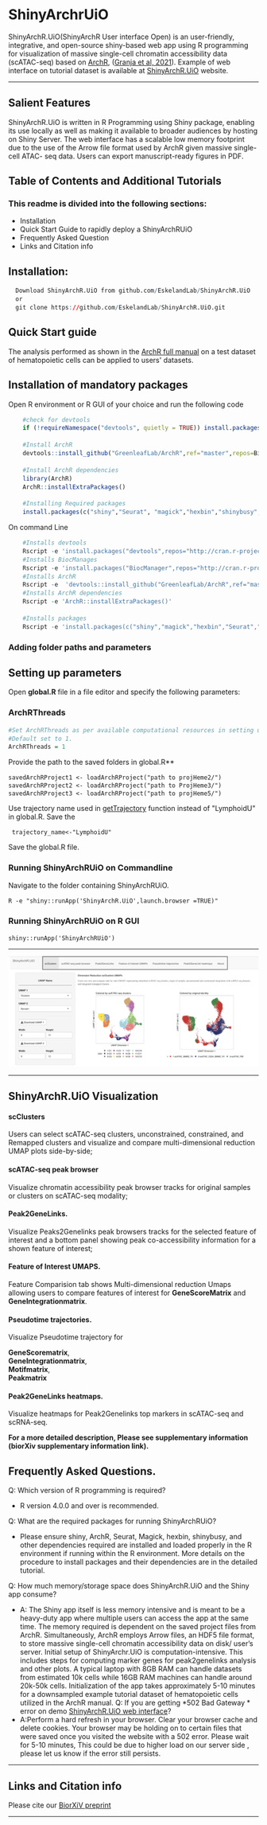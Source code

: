 # ShinyArchrUiO
  ShinyArchR.UiO(ShinyArchR User interface Open) is an user-friendly, integrative, and open-source shiny-based web app using R programming for visualization of massive single-cell chromatin accessibility data (scATAC-seq) based on [ArchR](https://archrproject.com), ([Granja et al, 
  2021](https://www.nature.com/articles/s41588-021-00790-6)).
  Example of web interface on tutorial dataset is available at [ShinyArchR.UiO](https://cancell.medisin.uio.no/ShinyArchR.UiO) website. 
 
***
## Salient Features
  ShinyArchR.UiO is written in R Programming using Shiny package, enabling its use locally as well as making it available to broader 
  audiences by hosting on Shiny Server.
  The web interface has a scalable low memory footprint due to the use of the Arrow file format used by ArchR given massive single-cell ATAC- 
  seq data. 
  Users can export manuscript-ready figures in PDF.  

 
## Table of Contents and Additional Tutorials
### This readme is divided into the following sections:
* Installation
* Quick Start Guide to rapidly deploy a ShinyArchRUiO
* Frequently Asked Question
* Links and Citation info 

## Installation:
 ```r 
   Download ShinyArchR.UiO from github.com/EskelandLab/ShinyArchR.UiO
   or 
   git clone https://github.com/EskelandLab/ShinyArchR.UiO.git
```
## Quick Start guide
  The analysis performed as shown in the [ArchR full manual](https://www.archrproject.com/bookdown/index.html) on a test dataset of 
  hematopoietic cells can be applied to users' datasets.  

## Installation of mandatory packages
Open R environment or R GUI of your choice and run the following code  
```r 
    #check for devtools
    if (!requireNamespace("devtools", quietly = TRUE)) install.packages("devtools")

    #Install ArchR
    devtools::install_github("GreenleafLab/ArchR",ref="master",repos=BiocManager::repositories())

    #Install ArchR dependencies
    library(ArchR)
    ArchR::installExtraPackages()

    #Installing Required packages  
    install.packages(c("shiny","Seurat", "magick","hexbin","shinybusy","gridExtra", "grid","shinycssloaders") 
``` 
On command Line 

```r 
    #Installs devtools
    Rscript -e 'install.packages("devtools",repos="http://cran.r-project.org")'
    #Installs BiocManages
    Rscript -e 'install.packages("BiocManager",repos="http://cran.r-project.org")'
    #Installs ArchR
    Rscript -e  'devtools::install_github("GreenleafLab/ArchR",ref="master",repos=BiocManager::repositories())'
    #Installs ArchR dependencies
    Rscript -e 'ArchR::installExtraPackages()'

    #Installs packages 
    Rscript -e 'install.packages(c("shiny","magick","hexbin","Seurat","shinybusy","gridExtra", "grid","shinycssloaders")' 
``` 

### Adding folder paths and parameters 

## Setting up parameters
Open **global.R** file in a file editor and specify the following parameters:  

### ArchRThreads
```r
#Set ArchRThreads as per available computational resources in setting up the ArchR section of the file. 
#Default set to 1.  
ArchRThreads = 1
```


Provide the path to the saved folders in global.R**

    savedArchRProject1 <- loadArchRProject("path to projHeme2/")
    savedArchRProject2 <- loadArchRProject("path to ProjHeme3/")
    savedArchRProject3 <- loadArchRProject("path to projHeme5/")

Use trajectory name used in [getTrajectory](https://www.archrproject.com//bookdown/myeloid-trajectory-monocyte-differentiation.html) function instead of "LymphoidU" in global.R. Save the 
    
     trajectory_name<-"LymphoidU"

Save the global.R file.

### Running ShinyArchRUiO on Commandline

Navigate to the folder containing ShinyArchRUiO.  
       
    R -e "shiny::runApp('ShinyArchR.UiO',launch.browser =TRUE)" 

### Running ShinyArchRUiO on R GUI 

    shiny::runApp('ShinyArchRUiO')

***
![ShinyArchRUiO tab Information](https://github.com/EskelandLab/ShinyArchrUiO/blob/main/example_data/tab_info_wiki.png)
***
## ShinyArchR.UiO Visualization
#### scClusters
   Users can select scATAC-seq clusters, unconstrained, constrained, and Remapped clusters and visualize and compare multi-dimensional 
   reduction UMAP plots side-by-side;
#### scATAC-seq peak browser  
   Visualize chromatin accessibility peak browser tracks for original samples or clusters on scATAC-seq modality;
#### Peak2GeneLinks. 
   Visualize Peaks2Genelinks peak browsers tracks for the selected feature of interest and a bottom panel showing peak co-accessibility 
   information for a shown feature of interest;
#### Feature of Interest UMAPS. 
   Feature Comparision tab shows Multi-dimensional reduction Umaps allowing users to compare features of interest for **GeneScoreMatrix** and **GeneIntegrationmatrix**. 
#### Pseudotime trajectories. 
  Visualize Pseudotime trajectory for  

**GeneScorematrix**,  
**GeneIntegrationmatrix**,  
**Motifmatrix**,  
**Peakmatrix**  
 
#### Peak2GeneLinks heatmaps. 
Visualize heatmaps for Peak2Genelinks top markers in scATAC-seq and scRNA-seq.  

**For a more detailed description, Please see supplementary information (biorXiv supplementary information link).**

## Frequently Asked Questions.  

Q: Which version of R programming is required?
* R version 4.0.0  and over is recommended.  

Q: What are the required packages for running ShinyArchRUiO?
* Please ensure shiny, ArchR, Seurat, Magick, hexbin, shinybusy, and other dependencies required are installed and loaded properly in the R environment if running within the R environment. More details on the procedure to install packages and their dependencies are in the detailed tutorial.

Q: How much memory/storage space does ShinyArchR.UiO and the Shiny app consume?
* A: The Shiny app itself is less memory intensive and is meant to be a heavy-duty app where multiple users can access the app at the same time. The memory required is dependent on the saved project files from ArchR. Simultaneously, ArchR employs Arrow files, an HDF5 file format, to store massive single-cell chromatin accessibility data on disk/ user’s server. Initial setup of ShinyArchr.UiO is computation-intensive.  This includes steps for computing marker genes for peak2genelinks analysis and other plots. A typical laptop with 8GB RAM can handle datasets from estimated 10k cells while 16GB RAM machines can handle around 20k-50k cells. Initialization of the app takes approximately 5-10 minutes for a downsampled example tutorial dataset of hematopoietic cells utilized in the ArchR manual. 
Q: If you are getting *502 Bad Gateway * error on demo [ShinyArchR.UiO web interface](https://cancell.medisin.uio.no/ShinyArchR.UiO)? 
* A:Perform a hard refresh in your browser. Clear your browser cache and delete cookies. Your browser may be holding on to certain files that were saved once you visited the website with a 502 error. Please wait for 5-10 minutes,  This could be due to higher load on our server side , please let us know if the error still persists.  

***
## Links and Citation info
 Please cite our [BiorXiV preprint](https://www.biorxiv.org/content/10.1101/2021.06.21.449316v1)
***
